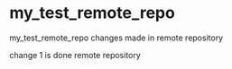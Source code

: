 # my_test_remote_repo
my_test_remote_repo
changes made in remote repository


change 1 is done remote repository